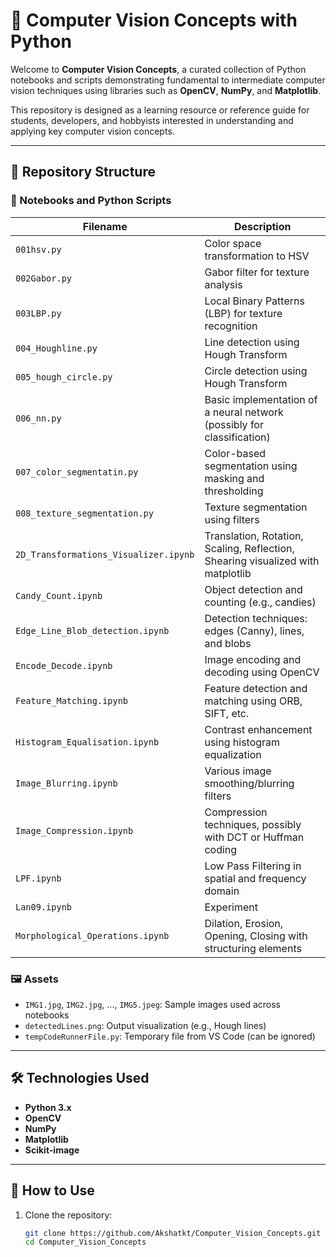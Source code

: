 # 🧠 Computer Vision Concepts with Python

Welcome to **Computer Vision Concepts**, a curated collection of Python notebooks and scripts demonstrating fundamental to intermediate computer vision techniques using libraries such as **OpenCV**, **NumPy**, and **Matplotlib**.

This repository is designed as a learning resource or reference guide for students, developers, and hobbyists interested in understanding and applying key computer vision concepts.

---

## 📂 Repository Structure

### 🔬 Notebooks and Python Scripts

| Filename                        | Description |
|---------------------------------|-------------|
| `001hsv.py`                     | Color space transformation to HSV |
| `002Gabor.py`                   | Gabor filter for texture analysis |
| `003LBP.py`                     | Local Binary Patterns (LBP) for texture recognition |
| `004_Houghline.py`             | Line detection using Hough Transform |
| `005_hough_circle.py`          | Circle detection using Hough Transform |
| `006_nn.py`                     | Basic implementation of a neural network (possibly for classification) |
| `007_color_segmentatin.py`     | Color-based segmentation using masking and thresholding |
| `008_texture_segmentation.py`  | Texture segmentation using filters |
| `2D_Transformations_Visualizer.ipynb` | Translation, Rotation, Scaling, Reflection, Shearing visualized with matplotlib |
| `Candy_Count.ipynb`            | Object detection and counting (e.g., candies) |
| `Edge_Line_Blob_detection.ipynb` | Detection techniques: edges (Canny), lines, and blobs |
| `Encode_Decode.ipynb`          | Image encoding and decoding using OpenCV |
| `Feature_Matching.ipynb`       | Feature detection and matching using ORB, SIFT, etc. |
| `Histogram_Equalisation.ipynb` | Contrast enhancement using histogram equalization |
| `Image_Blurring.ipynb`         | Various image smoothing/blurring filters |
| `Image_Compression.ipynb`      | Compression techniques, possibly with DCT or Huffman coding |
| `LPF.ipynb`                     | Low Pass Filtering in spatial and frequency domain |
| `Lan09.ipynb`                   | Experiment |
| `Morphological_Operations.ipynb`| Dilation, Erosion, Opening, Closing with structuring elements |

### 🖼️ Assets

- `IMG1.jpg`, `IMG2.jpg`, ..., `IMG5.jpeg`: Sample images used across notebooks
- `detectedLines.png`: Output visualization (e.g., Hough lines)
- `tempCodeRunnerFile.py`: Temporary file from VS Code (can be ignored)

---

## 🛠 Technologies Used

- **Python 3.x**
- **OpenCV**
- **NumPy**
- **Matplotlib**
- **Scikit-image** 

---

## 🚀 How to Use

1. Clone the repository:
   ```bash
   git clone https://github.com/Akshatkt/Computer_Vision_Concepts.git
   cd Computer_Vision_Concepts
